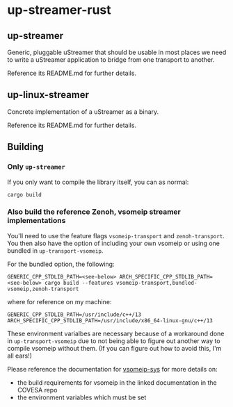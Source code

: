 # up-streamer-rust

## up-streamer

Generic, pluggable uStreamer that should be usable in most places we need
to write a uStreamer application to bridge from one transport to another.

Reference its README.md for further details.

## up-linux-streamer

Concrete implementation of a uStreamer as a binary.

Reference its README.md for further details.

## Building

### Only `up-streamer`

If you only want to compile the library itself, you can as normal:

```
cargo build
```

### Also build the reference Zenoh, vsomeip streamer implementations

You'll need to use the feature flags `vsomeip-transport` and `zenoh-transport`. You then also have the option of including your own vsomeip or using one bundled in `up-transport-vsomeip`.

For the bundled option, the following:

```
GENERIC_CPP_STDLIB_PATH=<see-below> ARCH_SPECIFIC_CPP_STDLIB_PATH=<see-below> cargo build --features vsomeip-transport,bundled-vsomeip,zenoh-transport
```

where for reference on my machine:

```
GENERIC_CPP_STDLIB_PATH=/usr/include/c++/13
ARCH_SPECIFIC_CPP_STDLIB_PATH=/usr/include/x86_64-linux-gnu/c++/13
```

These environment varialbes are necessary because of a workaround done in `up-transport-vsomeip` due to not being able to figure out another way to compile vsomeip without them. (If you can figure out how to avoid this, I'm all ears!)

Please reference the documentation for [vsomeip-sys](https://github.com/eclipse-uprotocol/up-transport-vsomeip-rust/tree/main/vsomeip-sys) for more details on:
* the build requirements for vsomeip in the linked documentation in the COVESA repo
* the environment variables which must be set

